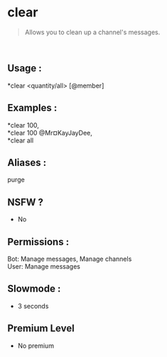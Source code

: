# clear

> Allows you to clean up a channel's messages.

<br>

## Usage :

*clear <quantity/all> [@member]

## Examples :

*clear 100,
<br>*clear 100 @Mr¤KayJayDee,
<br>*clear all

## Aliases :

purge

## NSFW ?

- No

## Permissions :

Bot: Manage messages, Manage channels
<br>
User: Manage messages

## Slowmode :

- 3 seconds

## Premium Level

- No premium